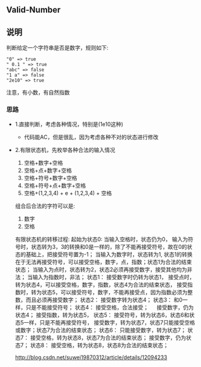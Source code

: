 ## Valid-Number

## 说明
判断给定一个字符串是否是数字，规则如下:

```
"0" => true
" 0.1 " => true
"abc" => false
"1 a" => false
"2e10" => true
```

注意，有小数，有自然指数

### 思路

* 1.直接判断，考虑各种情况，特别是(1e10这种)
	* 代码能AC，但是很乱，因为考虑各种不对的状态进行修改
* 2.有限状态机，先枚举各种合法的输入情况
	1. 空格+数字+空格
	2. 空格+点+数字+空格
	3. 空格+符号+数字+空格
	4. 空格+符号+点+数字+空格
	5. 空格+(1,2,3,4) + e + (1,2,3,4) + 空格
	
	组合后合法的字符可以是:
	1. 数字
	2. 空格
	
	有限状态机的转移过程:
	起始为状态0:
		当输入空格时，状态仍为0，
		输入为符号时，状态转为3，3的转换和0是一样的，除了不能再接受符号，故在0的状态的基础上，把接受符号置为-1；
		当输入为数字时，状态转为1, 状态1的转换在于无法再接受符号，可以接受空格，数字，点，指数；状态1为合法的结束状态；
		当输入为点时，状态转为2，状态2必须再接受数字，接受其他均为非法；
		当输入为指数时，非法；
	状态1：
		接受数字时仍转为状态1，
		接受点时，转为状态4，可以接受空格，数字，指数，状态4为合法的结束状态，
		接受指数时，转为状态5，可以接受符号，数字，不能再接受点，因为指数必须为整数，而且必须再接受数字；
	状态2：
		接受数字转为状态4；
	状态3：
		和0一样，只是不能接受符号；
	状态4：
		接受空格，合法接受；
	　	接受数字，仍为状态4；
		接受指数，转为状态5，
	状态5：
		接受符号，转为状态6，状态6和状态5一样，只是不能再接受符号，
		接受数字，转为状态7，状态7只能接受空格或数字；状态7为合法的结束状态；
	状态6：
		只能接受数字，转为状态7；
	状态7：
		接受空格，转为状态8，状态7为合法的结束状态；
		接受数字，仍为状态7；
	状态8：
		接受空格，转为状态8，状态8为合法的结束状态；
	
	http://blog.csdn.net/suwei19870312/article/details/12094233
